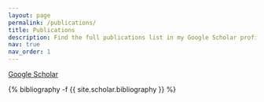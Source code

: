 ```yaml
---
layout: page
permalink: /publications/
title: Publications
description: Find the full publications list in my Google Scholar profile.
nav: true
nav_order: 1
---
```


<a href="https://scholar.google.com/citations?user=1xlWA0UAAAAJ&hl=en&oi=ao">Google Scholar</a>
<!-- _pages/publications.md -->
<div class="publications">

{% bibliography -f {{ site.scholar.bibliography }} %}

</div>
